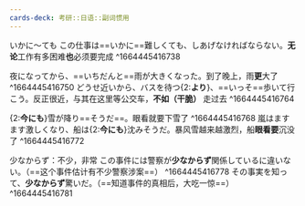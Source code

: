```yaml
---
cards-deck: 考研::日语::副词惯用
---
```



いかに〜ても
この仕事は==いかに==難しくても、しあげなければならない。**无论**工作有多困难**也**必须要完成
^1664445416738

夜になってから、==いちだんと==雨が大きくなった。到了晚上，雨**更**大了
^1664445416750
どうせ近いから、バスを待つ{2:**より**}、==いっそ==歩いて行こう。反正很近，与其在这里等公交车，**不如（干脆）** 走过去
^1664445416764

{2:**今にも**}雪が降り==そうだ==。眼看就要下雪了
^1664445416768
嵐はますます激しくなり、船は{2:**今にも**}沈みそうだ。暴风雪越来越激烈，船**眼看要**沉没了
^1664445416772


少なからず：不少，非常
この事件には警察が**少なからず**関係しているに違いない。（==这个事件估计有不少警察涉案==）
^1664445416778
その事実を知って、**少なからず**驚いだ。（==知道事件的真相后，大吃一惊==）
^1664445416781
